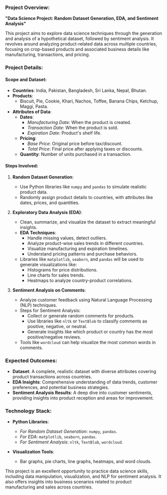 ### Project Overview:  
**"Data Science Project: Random Dataset Generation, EDA, and Sentiment Analysis"**  

This project aims to explore data science techniques through the generation and analysis of a hypothetical dataset, followed by sentiment analysis. It revolves around analyzing product-related data across multiple countries, focusing on crop-based products and associated business details like manufacturing, transactions, and pricing.


### Project Details:  
#### **Scope and Dataset**:  
- **Countries**: India, Pakistan, Bangladesh, Sri Lanka, Nepal, Bhutan.  
- **Products**:  
  - Biscuit, Pie, Cookie, Khari, Nachos, Toffee, Banana Chips, Ketchup, Maggi, Pasta.  
- **Attributes of Data**:  
  - **Dates**:  
    - *Manufacturing Date*: When the product is created.  
    - *Transaction Date*: When the product is sold.  
    - *Expiration Date*: Product's shelf life.  
  - **Pricing**:  
    - *Base Price*: Original price before tax/discount.  
    - *Total Price*: Final price after applying taxes or discounts.  
  - **Quantity**: Number of units purchased in a transaction.

#### **Steps Involved**:
1. **Random Dataset Generation**:  
   - Use Python libraries like `numpy` and `pandas` to simulate realistic product data.
   - Randomly assign product details to countries, with attributes like dates, prices, and quantities.

2. **Exploratory Data Analysis (EDA)**:  
   - Clean, summarize, and visualize the dataset to extract meaningful insights.  
   - **EDA Techniques**:  
     - Handle missing values, detect outliers.  
     - Analyze product-wise sales trends in different countries.  
     - Visualize manufacturing and expiration timelines.  
     - Understand pricing patterns and purchase behaviors.  
   - Libraries like `matplotlib`, `seaborn`, and `pandas` will be used to generate visualizations like:  
     - Histograms for price distributions.  
     - Line charts for sales trends.  
     - Heatmaps to analyze country-product correlations.  

3. **Sentiment Analysis on Comments**:  
   - Analyze customer feedback using Natural Language Processing (NLP) techniques.  
   - Steps for Sentiment Analysis:  
     - Collect or generate random comments for products.  
     - Use libraries like `nltk` or `TextBlob` to classify comments as positive, negative, or neutral.  
     - Generate insights like which product or country has the most positive/negative reviews.  
   - Tools like `wordcloud` can help visualize the most common words in comments.


### Expected Outcomes:  
- **Dataset**: A complete, realistic dataset with diverse attributes covering product transactions across countries.  
- **EDA Insights**: Comprehensive understanding of data trends, customer preferences, and potential business strategies.  
- **Sentiment Analysis Results**: A deep dive into customer sentiments, providing insights into product reception and areas for improvement.  


### Technology Stack:  
- **Python Libraries**:  
  - *For Random Dataset Generation*: `numpy`, `pandas`.  
  - *For EDA*: `matplotlib`, `seaborn`, `pandas`.  
  - *For Sentiment Analysis*: `nltk`, `TextBlob`, `wordcloud`.  

- **Visualization Tools**:  
  - Bar graphs, pie charts, line graphs, heatmaps, and word clouds.  

This project is an excellent opportunity to practice data science skills, including data manipulation, visualization, and NLP for sentiment analysis. It also offers insights into business scenarios related to product manufacturing and sales across countries.
